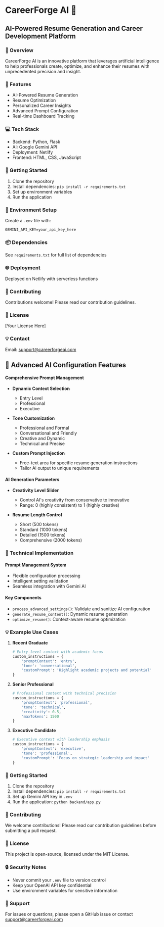 # CareerForge AI 🚀

## AI-Powered Resume Generation and Career Development Platform

### 🌟 Overview
CareerForge AI is an innovative platform that leverages artificial intelligence to help professionals create, optimize, and enhance their resumes with unprecedented precision and insight.

### 🔧 Features
- AI-Powered Resume Generation
- Resume Optimization
- Personalized Career Insights
- Advanced Prompt Configuration
- Real-time Dashboard Tracking

### 💻 Tech Stack
- Backend: Python, Flask
- AI: Google Gemini API
- Deployment: Netlify
- Frontend: HTML, CSS, JavaScript

### 🚀 Getting Started
1. Clone the repository
2. Install dependencies: `pip install -r requirements.txt`
3. Set up environment variables
4. Run the application

### 🔐 Environment Setup
Create a `.env` file with:
```
GEMINI_API_KEY=your_api_key_here
```

### 📦 Dependencies
See `requirements.txt` for full list of dependencies

### 🌐 Deployment
Deployed on Netlify with serverless functions

### 🤝 Contributing
Contributions welcome! Please read our contribution guidelines.

### 📄 License
[Your License Here]

### 💡 Contact
Email: support@careerforgeai.com

## 🌟 Advanced AI Configuration Features

#### Comprehensive Prompt Management
- **Dynamic Context Selection**
  - Entry Level
  - Professional
  - Executive

- **Tone Customization**
  - Professional and Formal
  - Conversational and Friendly
  - Creative and Dynamic
  - Technical and Precise

- **Custom Prompt Injection**
  - Free-text area for specific resume generation instructions
  - Tailor AI output to unique requirements

#### AI Generation Parameters
- **Creativity Level Slider**
  - Control AI's creativity from conservative to innovative
  - Range: 0 (highly consistent) to 1 (highly creative)

- **Resume Length Control**
  - Short (500 tokens)
  - Standard (1000 tokens)
  - Detailed (1500 tokens)
  - Comprehensive (2000 tokens)

### 🔧 Technical Implementation

#### Prompt Management System
- Flexible configuration processing
- Intelligent setting validation
- Seamless integration with Gemini AI

#### Key Components
- `process_advanced_settings()`: Validate and sanitize AI configuration
- `generate_resume_content()`: Dynamic resume generation
- `optimize_resume()`: Context-aware resume optimization

### 💡 Example Use Cases

1. **Recent Graduate**
   ```python
   # Entry-level context with academic focus
   custom_instructions = {
       'promptContext': 'entry',
       'tone': 'conversational',
       'customPrompt': 'Highlight academic projects and potential'
   }
   ```

2. **Senior Professional**
   ```python
   # Professional context with technical precision
   custom_instructions = {
       'promptContext': 'professional',
       'tone': 'technical',
       'creativity': 0.5,
       'maxTokens': 1500
   }
   ```

3. **Executive Candidate**
   ```python
   # Executive context with leadership emphasis
   custom_instructions = {
       'promptContext': 'executive',
       'tone': 'professional',
       'customPrompt': 'Focus on strategic leadership and impact'
   }
   ```

### 🚀 Getting Started
1. Clone the repository
2. Install dependencies: `pip install -r requirements.txt`
3. Set up Gemini API key in `.env`
4. Run the application: `python backend/app.py`

### 🤝 Contributing
We welcome contributions! Please read our contribution guidelines before submitting a pull request.

### 📄 License
This project is open-source, licensed under the MIT License.

### 🔒 Security Notes
- Never commit your `.env` file to version control
- Keep your OpenAI API key confidential
- Use environment variables for sensitive information

### 📝 Support
For issues or questions, please open a GitHub issue or contact support@careerforgeai.com
